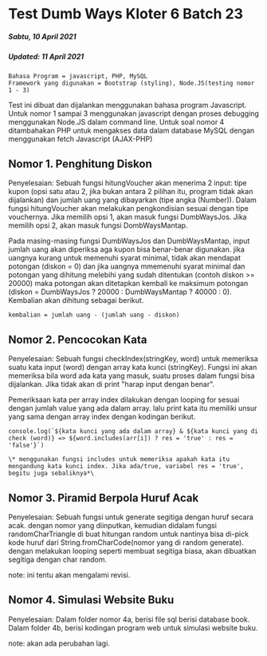 # Test Dumb Ways Kloter 6 Batch 23
##### Sabtu, 10 April 2021
##### Updated: 11 April 2021

```catatan
Bahasa Program = javascript, PHP, MySQL
Framework yang digunakan = Bootstrap (styling), Node.JS(testing nomor 1 - 3)
```

Test ini dibuat dan dijalankan menggunakan bahasa program Javascript. Untuk nomor 1 sampai 3 menggunakan javascript dengan proses debugging menggunakan Node.JS dalam command line. Untuk soal nomor 4 ditambahakan PHP untuk mengakses data dalam database MySQL dengan menggunakan fetch Javascript (AJAX-PHP)

## Nomor 1. Penghitung Diskon

Penyelesaian: Sebuah fungsi hitungVoucher akan menerima 2 input: tipe kupon (opsi satu atau 2, jika bukan antara 2 pilihan itu, program tidak akan dijalankan) dan jumlah uang yang dibayarkan (tipe angka (Number)). Dalam fungsi hitungVoucher akan melakukan pengkondisian sesuai dengan tipe vouchernya. Jika memilih opsi 1, akan masuk fungsi DumbWaysJos. Jika memilih opsi 2, akan masuk fungsi DombWaysMantap.

Pada masing-masing fungsi DumbWaysJos dan DumbWaysMantap, input jumlah uang akan diperiksa aga kupon bisa benar-benar digunakan. jika uangnya kurang untuk memenuhi syarat minimal, tidak akan mendapat potongan (diskon = 0) dan jika uangnya mmemenuhi syarat minimal dan potongan yang dihitung melebihi yang sudah ditentukan (contoh diskon >= 20000) maka potongan akan ditetapkan kembali ke maksimum potongan (diskon = DumbWaysJos ? 20000 : DumbWaysMantap ? 40000 : 0). Kembalian akan dihitung sebagai berikut.
```kembalian
kembalian = jumlah uang - (jumlah uang - diskon)
``` 
## Nomor 2. Pencocokan Kata

Penyelesaian: Sebuah fungsi checkIndex(stringKey, word) untuk memeriksa suatu kata input (word) dengan array kata kunci (stringKey). Fungsi ini akan memeriksa bila word ada kata yang masuk, suatu proses dalam fungsi bisa dijalankan. Jika tidak akan di print "harap input dengan benar".

Pemeriksaan kata per array index dilakukan dengan looping for sesuai dengan jumlah value yang ada dalam array. lalu print kata itu memiliki unsur yang sama dengan array index dengan kodingan berikut.

```kodingan
console.log(`${kata kunci yang ada dalam array} & ${kata kunci yang di check (word)} => ${word.includes(arr[i]) ? res = 'true' : res = 'false'}`)

\* menggunakan fungsi includes untuk memeriksa apakah kata itu mengandung kata kunci index. Jika ada/true, variabel res = 'true', begitu juga sebaliknya*\
```

## Nomor 3. Piramid Berpola Huruf Acak

Penyelesaian: Sebuah fungsi untuk generate segitiga dengan huruf secara acak. dengan nomor yang diinputkan, kemudian didalam fungsi randomCharTriangle di buat hitungan random untuk nantinya bisa di-pick kode huruf dari String.fromCharCode(nomor yang di random generate). dengan melakukan looping seperti membuat segitiga biasa, akan dibuatkan segitiga dengan char random.

note: ini tentu akan mengalami revisi.

## Nomor 4. Simulasi Website Buku

Penyelesaian: Dalam folder nomor 4a, berisi file sql berisi database book. Dalam folder 4b, berisi kodingan program web untuk simulasi website buku.

note: akan ada perubahan lagi.
